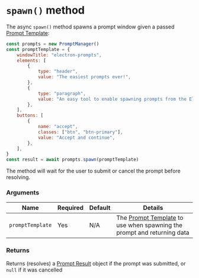 # `spawn()` method

The async `spawn()` method spawns a prompt window given a passed [Prompt Template](/docs/api/data-structures/promptTemplate):

```js
const prompts = new PromptManager()
const promptTemplate = {
	windowTitle: "electron-prompts",
	elements: [
		{
			type: "header",
			value: "The easiest prompts ever!",
		},
		{
			type: "paragraph",
			value: "An easy tool to enable spawning prompts from the Electron main process",
		},
	],
	buttons: [
		{
			name: "accept",
			classes: ["btn", "btn-primary"],
			value: "Accept and continue",
		},
	],
}
const result = await prompts.spawn(promptTemplate)
```

The method will wait for the user to submit or cancel the prompt before resolving.

### Arguments

| Name | Required | Default | Details |
| ----- | ----- | ----- | ----- |
| `promptTemplate` | Yes | N/A | The [Prompt Template](/docs/api/data-structures/promptTemplate) to use when spawning the prompt and returning data |

### Returns

Returns (resolves) a [Prompt Result](/docs/api/data-structures/promptResult) object if the prompt was submitted, or `null` if it was cancelled
